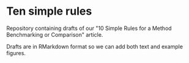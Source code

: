 # Ten simple rules

Repository containing drafts of our "10 Simple Rules for a Method Benchmarking or Comparison" article.

Drafts are in RMarkdown format so we can add both text and example figures.

